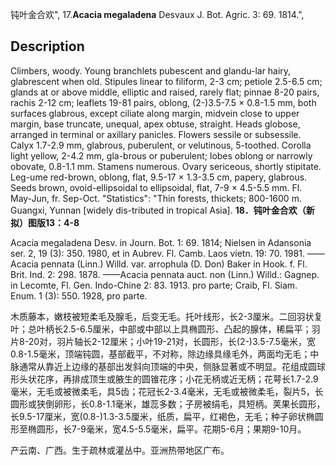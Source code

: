 钝叶金合欢",
17.**Acacia megaladena** Desvaux J. Bot. Agric. 3: 69. 1814.",

## Description
Climbers, woody. Young branchlets pubescent and glandu-lar hairy, glabrescent when old. Stipules linear to filiform, 2-3 cm; petiole 2.5-6.5 cm; glands at or above middle, elliptic and raised, rarely flat; pinnae 8-20 pairs, rachis 2-12 cm; leaflets 19-81 pairs, oblong, (2-)3.5-7.5 × 0.8-1.5 mm, both surfaces glabrous, except ciliate along margin, midvein close to upper margin, base truncate, unequal, apex obtuse, straight. Heads globose, arranged in terminal or axillary panicles. Flowers sessile or subsessile. Calyx 1.7-2.9 mm, glabrous, puberulent, or velutinous, 5-toothed. Corolla light yellow, 2-4.2 mm, gla-brous or puberulent; lobes oblong or narrowly obovate, 0.8-1.1 mm. Stamens numerous. Ovary sericeous, shortly stipitate. Leg-ume red-brown, oblong, flat, 9.5-17 × 1.3-3.5 cm, papery, glabrous. Seeds brown, ovoid-ellipsoidal to ellipsoidal, flat, 7-9 × 4.5-5.5 mm. Fl. May-Jun, fr. Sep-Oct.
  "Statistics": "Thin forests, thickets; 800-1600 m. Guangxi, Yunnan [widely dis-tributed in tropical Asia].
**18．钝叶金合欢（新拟）图版13：4-8**

Acacia megaladena Desv. in Journ. Bot. 1: 69. 1814; Nielsen in Adansonia ser. 2, 19 (3): 350. 1980, et in Aubrev. Fl. Camb. Laos vietn. 19: 70. 1981. ——Acacia pennata (Linn.) Willd. var. arrophula (D. Don) Baker in Hook. f. Fl. Brit. Ind. 2: 298. 1878. ——Acacia pennata auct. non (Linn.) Willd.: Gagnep. in Lecomte, Fl. Gen. Indo-Chine 2: 83. 1913. pro parte; Craib, Fl. Siam. Enum. 1 (3): 550. 1928, pro parte.

木质藤本，嫩枝被短柔毛及腺毛，后变无毛。托叶线形，长2-3厘米。二回羽状复叶；总叶柄长2.5-6.5厘米，中部或中部以上具椭圆形、凸起的腺体，稀扁平；羽片8-20对，羽片轴长2-12厘米；小叶19-21对，长圆形，长(2-)3.5-7.5毫米，宽0.8-1.5毫米，顶端钝圆，基部截平，不对称，除边缘具缘毛外，两面均无毛；中脉通常从靠近上边缘的基部出发斜向顶端的中央，侧脉显著或不明显。花组成圆球形头状花序，再排成顶生或腋生的圆锥花序；小花无柄或近无柄；花萼长1.7-2.9毫米，无毛或被微柔毛，具5齿；花冠长2-3.4毫米，无毛或被微柔毛，裂片5，长圆形或狭倒卵形，长0.8-1.1毫米，雄蕊多数；子房被绢毛，具短柄。荚果长圆形，长9.5-17厘米，宽(0.8-)1.3-3.5厘米，纸质，扁平，红褐色，无毛；种子卵状椭圆形至椭圆形，长7-9毫米，宽4.5-5.5毫米，扁平。花期5-6月；果期9-10月。

产云南、广西。生于疏林或灌丛中。亚洲热带地区广布。
